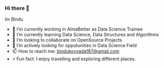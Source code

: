 ### Hi there 👋

Im Bindu

- 🔭 I’m currently working in AlmaBetter as Data Science Trainee
- 🌱 I’m currently learning Data Science, Data Structures and Algorithms
- 👯 I’m looking to collaborate on OpenSource Projects
- 🤔 I’m actively looking for opputunities in Data Science Field
- 📫 How to reach me: bindukovvada187@gmail.com
- ⚡ Fun fact: I enjoy travelling and exploring different places.

